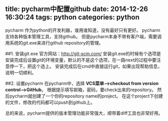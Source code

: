 ﻿title: pycharm中配置github
date: 2014-12-26 16:30:24
tags: python
categories: python
---
pycharm 作为python的开发利器，谁用谁知道，没有最好只有更好。
pycharm支持各种版本管理工具，支持github。
但是pycharm本身不带有客户端，需要调用系统的git.exe来进行github repository的管理。

##1. 安装git.exe
官方网站：http://git-scm.com/
安装git.exe的时候有个选项是安装完成后设置git的环境变量，默认的不是这个选项，在一路next的过程中要注意停一下，把这个选上。
安装完成后在cmd中直接运行git，如果出现帮助信息，说明一切顺利。

##2. 设置pycharm
在pycharm中，选择 **VCS菜单—>checkout from version control—>GitHub**。
根据提示填写邮箱，密码，要check出来的repository。
然后pycharm就创建了一个你的repository name的project。
在这个project下创建的文件，修改的代码都可以push到github上。

总的来说，pycharm提供的版本管理功能非常强大，顺带着diff工具也非常好用。